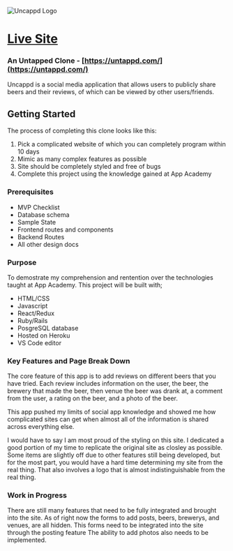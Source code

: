 ![Uncappd Logo](https://uncappd.herokuapp.com/assets/uncappd-cfa9569abed690055e33adab5a7e13102c776907ab1e1bd011dc12fb1dab16a8.png "Uncappd Logo")

# [Live Site](https://uncappd.herokuapp.com/#/)
### An Untapped Clone - [https://untappd.com/](https://untappd.com/)

Uncappd is a social media application that allows users to publicly share beers and their reviews, of which can be viewed by other users/friends.

## Getting Started

The process of completing this clone looks like this:
1. Pick a complicated website of which you can completely program within 10 days
2. Mimic as many complex features as possible 
3. Site should be completely styled and free of bugs
4. Complete this project using the knowledge gained at App Academy

### Prerequisites

* MVP Checklist
* Database schema
* Sample State
* Frontend routes and components
* Backend Routes
* All other design docs

### Purpose

To demostrate my comprehension and rentention over the technologies taught at App Academy.
This project will be built with;

* HTML/CSS
* Javascript
* React/Redux
* Ruby/Rails
* PosgreSQL database
* Hosted on Heroku
* VS Code editor

### Key Features and Page Break Down

The core feature of this app is to add reviews on different beers that you have tried.
Each review includes information on the user, the beer, the brewery that made the beer, then venue the beer was drank at, a comment from the user, a rating on the beer, and a photo of the beer.

This app pushed my limits of social app knowledge and showed me how complicated sites can get when almost all of the information is shared across everything else. 

I would have to say I am most proud of the styling on this site. I dedicated a good portion of my time to replicate the original site as closley as possible. Some items are slightly off due to other features still being developed, but for the most part, you would have a hard time determining my site from the real thing. That also involves a logo that is almost indistinguishable from the real thing.

### Work in Progress

There are still many features that need to be fully integrated and brought into the site.
As of right now the forms to add posts, beers, brewerys, and venues, are all hidden.
This forms need to be integrated into the site through the posting feature
The ability to add photos also needs to be implemented.
